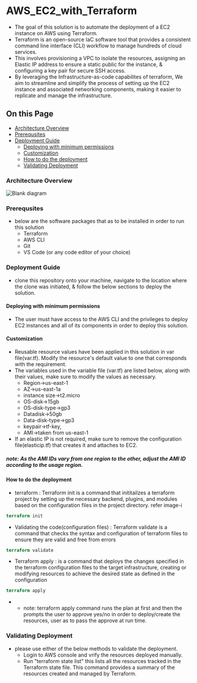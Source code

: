 # AWS_EC2_with_Terraform

- The goal of this solution is to automate the deployment of a EC2 instance on AWS using Terraform.
- Terraform is an open-source IaC software tool that provides a consistent command line interface (CLI) workflow to manage hundreds of cloud services. 
- This involves provisioning a VPC to isolate the resources, assigning an Elastic IP address to ensure a static public for the instance, & configuring a key pair for secure SSH access.
- By leveraging the Infrastructure-as-code capabilites of terraform, We aim to streamline and simplify the process of setting up the EC2 instance and associated networking components, making it easier to replicate and manage the infrastructure.

## On this Page
- [Architecture Overview](#architecture-overview)
- [Prerequsites](#prerequsites)
- [Deployment Guide](#deployment-guide)
    - [Deploying with minimum permissions](#deploying-with-minimum-permissions)
    - [Customization](#customization)
    - [How to do the deployment](#how-to-do-the-deployment)
    - [Validating Deployment](#validating-deployment)

### Architecture Overview

![Blank diagram](https://github.com/RedingtonGroup/EC2-Reusable/assets/128025315/9db05589-3864-466c-b2ff-68df150ece7d)

### Prerequsites
- below are the software packages that as to be installed in order to run this solution
    - Terraform 
    - AWS CLI
    - Git
    - VS Code (or any code editor of your choice)

### Deployment Guide
- clone this repository onto your machine, navigate to the location where the clone was initiated, & follow the below sections to deploy the solution.

#### Deploying with minimum permissions
- The user must have access to the AWS CLI and the privileges to deploy EC2 instances and all of its components in order to deploy this solution.

#### Customization
- Reusable resource values have been applied in this solution in var file(var.tf). Modify the resource's default value to one that corresponds with the requirement.
- The variables used in the variable file (var.tf) are listed below, along with their values, make sure to modify the values as necessary. 
    - Region->us-east-1 
    - AZ->us-east-1a 
    - instance size->t2.micro 
    - OS-disk->15gb 
    - OS-disk-type->gp3
    - Datadisk->50gb 
    - Data-disk-type->gp3
    - keypair->tf-key, 
    - AMI->taken from us-east-1
- If an elastic IP is not required, make sure to remove the configuration file(elasticip.tf) that creates it and attaches to EC2.

##### note: As the AMI IDs vary from one region to the other, adjust the AMI ID according to the usage region. 

#### How to do the deployment
- terraform : Terraform init is a command that inititailzes a terraform project by setting up the necessary backend, plugins, and modules based on the configuration files in the project directory. refer image-i
```terraform
terraform init 
```

- Validating the code(configuration files) : Terraform validate is a command that checks the syntax and configuration of terraform files to ensure they are valid and free from errors 
```terraform
terraform validate
```

- Terraform apply : is a command that deploys the changes specified in the terraform configuration files to the target infrastructure, creating or modifying resources to achieve the desired state as defined in the configuration
```terraform
terraform apply 
```
- - note: terraform apply command runs the plan at first and then the prompts the user to approve yes/no in order to deploy/create the resources, user as to pass the approve at run time.


### Validating Deployment
- please use either of the below methods to validate the deployment.
    - Login to AWS console and vrify the resources deployed manually.
    - Run "terraform state list" this lists all the resources tracked in the Terraform state file. This command provides a summary of the resources created and managed by Terraform.


